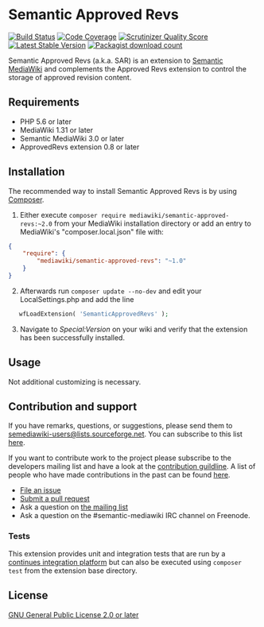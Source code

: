 # Semantic Approved Revs
[![Build Status](https://travis-ci.org/SemanticMediaWiki/SemanticApprovedRevs.svg?branch=master)](https://travis-ci.org/SemanticMediaWiki/SemanticApprovedRevs)
[![Code Coverage](https://scrutinizer-ci.com/g/SemanticMediaWiki/SemanticApprovedRevs/badges/coverage.png?s=c5563fd91abeb49b37a6ef999198530b6796dd3c)](https://scrutinizer-ci.com/g/SemanticMediaWiki/SemanticApprovedRevs/)
[![Scrutinizer Quality Score](https://scrutinizer-ci.com/g/SemanticMediaWiki/SemanticApprovedRevs/badges/quality-score.png?s=9cc8ce493f63f5c2c22db71b2061b4b8c21f43ba)](https://scrutinizer-ci.com/g/SemanticMediaWiki/SemanticApprovedRevs/)
[![Latest Stable Version](https://poser.pugx.org/mediawiki/semantic-approved-revs/version.png)](https://packagist.org/packages/mediawiki/semantic-approved-revs)
[![Packagist download count](https://poser.pugx.org/mediawiki/semantic-approved-revs/d/total.png)](https://packagist.org/packages/mediawiki/semantic-approved-revs)

Semantic Approved Revs (a.k.a. SAR) is an extension to [Semantic MediaWiki][smw] and complements the Approved Revs extension to control the storage of approved revision content.

## Requirements

- PHP 5.6 or later
- MediaWiki 1.31 or later
- Semantic MediaWiki 3.0 or later
- ApprovedRevs extension 0.8 or later

## Installation

The recommended way to install Semantic Approved Revs is by using [Composer][composer].

1. Either execute `composer require mediawiki/semantic-approved-revs:~2.0` from your MediaWiki installation directory or add an entry to MediaWiki's "composer.local.json" file with:
```json
{
	"require": {
		"mediawiki/semantic-approved-revs": "~1.0"
	}
}
```
2. Afterwards run `composer update --no-dev` and edit your LocalSettings.php and add the line
```php
   wfLoadExtension( 'SemanticApprovedRevs' );
```
3. Navigate to _Special:Version_ on your wiki and verify that the extension   has been successfully installed.

## Usage

Not additional customizing is necessary.

## Contribution and support

If you have remarks, questions, or suggestions, please send them to semediawiki-users@lists.sourceforge.net. You can subscribe to this list [here](http://sourceforge.net/mailarchive/forum.php?forum_name=semediawiki-user).

If you want to contribute work to the project please subscribe to the
developers mailing list and have a look at the [contribution guildline](/CONTRIBUTING.md). A list of people who have made contributions in the past can be found [here][contributors].

* [File an issue](https://github.com/SemanticMediaWiki/SemanticApprovedRevs/issues)
* [Submit a pull request](https://github.com/SemanticMediaWiki/SemanticApprovedRevs/pulls)
* Ask a question on [the mailing list](https://semantic-mediawiki.org/wiki/Mailing_list)
* Ask a question on the #semantic-mediawiki IRC channel on Freenode.

### Tests

This extension provides unit and integration tests that are run by a [continues integration platform][travis]
but can also be executed using `composer test` from the extension base directory.

## License

[GNU General Public License 2.0 or later][licence]

[composer]: https://getcomposer.org/
[licence]: https://www.gnu.org/copyleft/gpl.html
[mwcomposer]: https://www.mediawiki.org/wiki/Composer
[smw]: https://www.semantic-mediawiki.org/wiki/Semantic_MediaWiki
[travis]: https://travis-ci.org/SemanticMediaWiki/SemanticApprovedRevs
[mw-testing]: https://www.mediawiki.org/wiki/Manual:PHP_unit_testing
[mw-update]: https://www.mediawiki.org/wiki/Manual:Update.php
[mw-localsettings]: https://www.mediawiki.org/wiki/Localsettings
[contributors]: https://github.com/SemanticMediaWiki/SemanticApprovedRevs/graphs/contributors
[semver]: http://semver.org/
